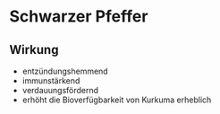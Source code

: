 # Schwarzer Pfeffer 
## Wirkung
- entzündungshemmend 
- immunstärkend 
- verdauungsfördernd
- erhöht die Bioverfügbarkeit von Kurkuma erheblich
